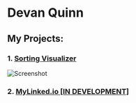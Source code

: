 # Devan Quinn

## My Projects:
### 1. [Sorting Visualizer](https://eloquent-dubinsky-a90747.netlify.app/)
![Screenshot](https://user-images.githubusercontent.com/62554326/110900653-178fae00-82d1-11eb-8605-41a0c566aef3.png "Sorting Visualizer Screenshot")

### 2. [MyLinked.io [IN DEVELOPMENT]](https://mylinkedio.herokuapp.com/)


<!--
**DevanQuinn/DevanQuinn** is a ✨ _special_ ✨ repository because its `README.md` (this file) appears on your GitHub profile.

Here are some ideas to get you started:

- 🔭 I’m currently working on ...
- 🌱 I’m currently learning ...
- 👯 I’m looking to collaborate on ...
- 🤔 I’m looking for help with ...
- 💬 Ask me about ...
- 📫 How to reach me: ...
- 😄 Pronouns: ...
- ⚡ Fun fact: ...
-->
